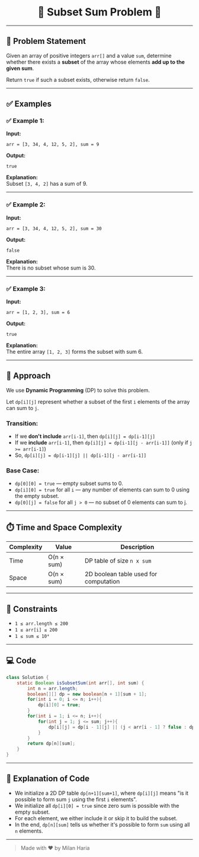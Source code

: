 <h1 align="center">🎯 Subset Sum Problem 🎯</h1>

---

## 📝 Problem Statement

Given an array of positive integers `arr[]` and a value `sum`, determine whether there exists a **subset** of the array whose elements **add up to the given sum**.

Return `true` if such a subset exists, otherwise return `false`.

---

## ✅ Examples

### ✅ Example 1:

**Input:**  
```
arr = [3, 34, 4, 12, 5, 2], sum = 9
```

**Output:**  
```
true
```

**Explanation:**  
Subset `[3, 4, 2]` has a sum of 9.

---

### ✅ Example 2:

**Input:**  
```
arr = [3, 34, 4, 12, 5, 2], sum = 30
```

**Output:**  
```
false
```

**Explanation:**  
There is no subset whose sum is 30.

---

### ✅ Example 3:

**Input:**  
```
arr = [1, 2, 3], sum = 6
```

**Output:**  
```
true
```

**Explanation:**  
The entire array `[1, 2, 3]` forms the subset with sum 6.

---

## 🧠 Approach

We use **Dynamic Programming** (DP) to solve this problem.

Let `dp[i][j]` represent whether a subset of the first `i` elements of the array can sum to `j`.

### Transition:

- If we **don't include** `arr[i-1]`, then `dp[i][j] = dp[i-1][j]`
- If we **include** `arr[i-1]`, then `dp[i][j] = dp[i-1][j - arr[i-1]]` (only if `j >= arr[i-1]`)
- So, `dp[i][j] = dp[i-1][j] || dp[i-1][j - arr[i-1]]`

### Base Case:

- `dp[0][0] = true` — empty subset sums to 0.
- `dp[i][0] = true` for all `i` — any number of elements can sum to 0 using the empty subset.
- `dp[0][j] = false` for all `j > 0` — no subset of 0 elements can sum to j.

---

## ⏱️ Time and Space Complexity

| Complexity | Value                 | Description                            |
|------------|-----------------------|----------------------------------------|
| Time       | O(n × sum)            | DP table of size `n x sum`             |
| Space      | O(n × sum)            | 2D boolean table used for computation  |

---

## 🎯 Constraints

- `1 ≤ arr.length ≤ 200`  
- `1 ≤ arr[i] ≤ 200`
- `1 ≤ sum ≤ 10⁴`

---

## 💻 Code

```java
class Solution {
    static Boolean isSubsetSum(int arr[], int sum) {
        int n = arr.length;
        boolean[][] dp = new boolean[n + 1][sum + 1];
        for(int i = 0; i <= n; i++){
            dp[i][0] = true;
        }
        for(int i = 1; i <= n; i++){
            for(int j = 1; j <= sum; j++){
                dp[i][j] = dp[i - 1][j] || (j < arr[i - 1] ? false : dp[i - 1][j - arr[i - 1]]);
            }
        }
        return dp[n][sum];
    }
}
```

---

## 📝 Explanation of Code

- We initialize a 2D DP table `dp[n+1][sum+1]`, where `dp[i][j]` means "is it possible to form sum `j` using the first `i` elements".
- We initialize all `dp[i][0] = true` since zero sum is possible with the empty subset.
- For each element, we either include it or skip it to build the subset.
- In the end, `dp[n][sum]` tells us whether it's possible to form `sum` using all `n` elements.

---

> Made with ❤️ by Milan Haria
